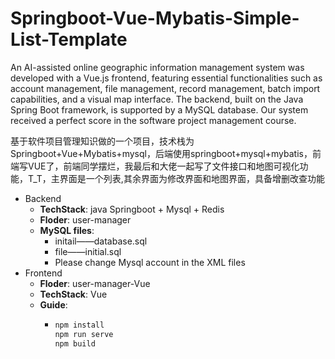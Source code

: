 
# Springboot-Vue-Mybatis-Simple-List-Template

An AI-assisted online geographic information management system was developed with a Vue.js frontend, featuring essential functionalities such as account management, file management, record management, batch import capabilities, and a visual map interface. The backend, built on the Java Spring Boot framework, is supported by a MySQL database. Our system received a perfect score in the software project management course.

基于软件项目管理知识做的一个项目，技术栈为Springboot+Vue+Mybatis+mysql，后端使用springboot+mysql+mybatis，前端写VUE了，前端同学摆烂，我最后和大佬一起写了文件接口和地图可视化功能，T_T，主界面是一个列表,其余界面为修改界面和地图界面，具备增删改查功能

* Backend
  * **TechStack**: java Springboot + Mysql + Redis
  * **Floder**: user-manager
  * **MySQL files**:
    * initail——database.sql
    * file——initial.sql
    * Please change Mysql account in the XML files
* Frontend
  * **Floder**: user-manager-Vue
  * **TechStack**: Vue
  * **Guide**:
    * ``` cmd
      npm install
      npm run serve
      npm build
      ```   
